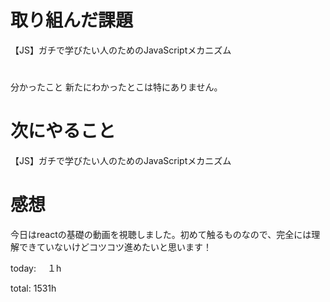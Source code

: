 # 取り組んだ課題 
【JS】ガチで学びたい人のためのJavaScriptメカニズム


# 
分かったこと 
新たにわかったとこは特にありません。

# 次にやること
【JS】ガチで学びたい人のためのJavaScriptメカニズム


# 感想
今日はreactの基礎の動画を視聴しました。初めて触るものなので、完全には理解できていないけどコツコツ進めたいと思います！

today: 　１h

total: 1531h
